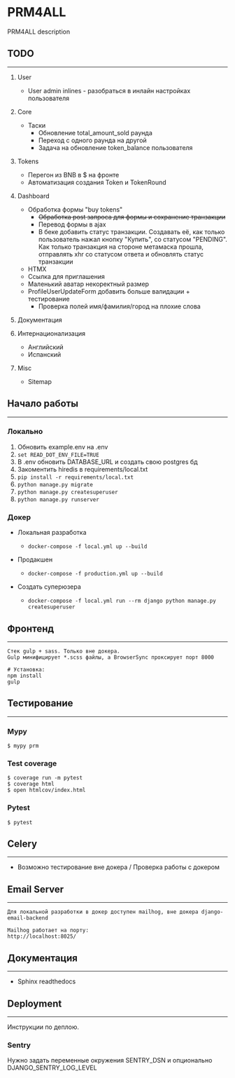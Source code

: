 # PRM4ALL

PRM4ALL description

## TODO
---

1. User
    - User admin inlines - разобраться в инлайн настройках пользователя

2. Core
    - Таски
        - Обновление total_amount_sold раунда
        - Переход с одного раунда на другой
        - Задача на обновление token_balance пользователя

3. Tokens
    - Перегон из BNB в $ на фронте
    - Автоматизация создания Token и TokenRound

4. Dashboard
    - Обработка формы "buy tokens"
        - ~~Обработка post запроса для формы и сохранение транзакции~~
        - Перевод формы в ajax
        - В беке добавить статус транзакции. Создавать её, как только пользователь нажал кнопку "Купить", со статусом "PENDING". Как только транзакция на стороне метамаска прошла, отправлять xhr со статусом ответа и обновлять статус транзакции
    - HTMX
    - Ссылка для приглашения
    - Маленький аватар некоректный размер
    - ProfileUserUpdateForm добавить больше валидации + тестирование
        - Проверка полей имя/фамилия/город на плохие слова

5. Документация

6. Интернационализация
    - Английский
    - Испанский

7. Misc
    - Sitemap


## Начало работы
---
### Локально

1. Обновить example.env на .env
2. `set READ_DOT_ENV_FILE=TRUE`
3. В .env обновить DATABASE_URL и создать свою postgres бд
4. Закоментить hiredis в requirements/local.txt
5. `pip install -r requirements/local.txt`
6. `python manage.py migrate`
7. `python manage.py createsuperuser`
8. `python manage.py runserver`

### Докер

- Локальная разработка
    - `docker-compose -f local.yml up --build`

- Продакшен
    - `docker-compose -f production.yml up --build`

- Создать суперюзера
    - `docker-compose -f local.yml run --rm django python manage.py createsuperuser`

## Фронтенд
---

    Стек gulp + sass. Только вне докера.
    Gulp минифицирует *.scss файлы, а BrowserSync проксирует порт 8000

    # Установка:
    npm install
    gulp


## Тестирование
---

### Mypy

    $ mypy prm

### Test coverage

    $ coverage run -m pytest
    $ coverage html
    $ open htmlcov/index.html

### Pytest

    $ pytest


## Celery
---
- Возможно тестирование вне докера / Проверка работы с докером


## Email Server
---

    Для локальной разработки в докер доступен mailhog, вне докера django-email-backend

    Mailhog работает на порту:
    http://localhost:8025/

## Документация
---

- Sphinx readthedocs

## Deployment
---

Инструкции по деплою.

### Sentry

Нужно задать переменные окружения SENTRY_DSN и опционально DJANGO_SENTRY_LOG_LEVEL
